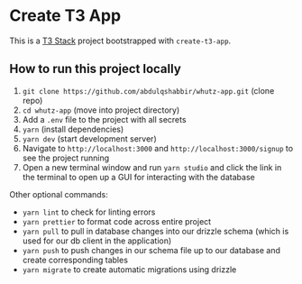 # Create T3 App

This is a [T3 Stack](https://create.t3.gg/) project bootstrapped with `create-t3-app`.

## How to run this project locally

1. `git clone https://github.com/abdulqshabbir/whutz-app.git` (clone repo)
2. `cd whutz-app` (move into project directory)
3. Add a `.env` file to the project with all secrets
4. `yarn` (install dependencies)
5. `yarn dev` (start development server)
6. Navigate to `http://localhost:3000` and `http://localhost:3000/signup` to see the project running
7. Open a new terminal window and run `yarn studio` and click the link in the terminal to open up a GUI for interacting with the database

Other optional commands:
- `yarn lint` to check for linting errors
- `yarn prettier` to format code across entire project
- `yarn pull` to pull in database changes into our drizzle schema (which is used for our db client in the application)
- `yarn push` to push changes in our schema file up to our database and create corresponding tables
- `yarn migrate` to create automatic migrations using drizzle
